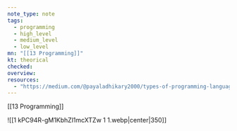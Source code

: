 ```yaml
---
note_type: note
tags:
  - programming
  - high_level
  - medium_level
  - low_level
mn: "[[13 Programming]]"
kt: theorical
checked: 
overview:
resources:
  - "https://medium.com/@payaladhikary2000/types-of-programming-language-3bb570453630"
---
```

[[13 Programming]]

![[1 kPC94R-gM1KbhZl1mcXTZw 1 1.webp|center|350]]



